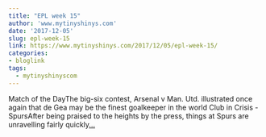 ```yaml
---
title: "EPL week 15"
author: 'www.mytinyshinys.com'
date: '2017-12-05'
slug: epl-week-15
link: https://www.mytinyshinys.com/2017/12/05/epl-week-15/
categories:
- bloglink
tags:
  - mytinyshinyscom
---
```


Match of the DayThe big-six contest, Arsenal v Man. Utd. illustrated once again that de Gea may be the finest goalkeeper in the world Club in Crisis - SpursAfter being praised to the heights by the press, things at Spurs are unravelling fairly quickly[... <i class="fas fa-external-link-alt"></i>](https://www.mytinyshinys.com/2017/12/05/epl-week-15/)


